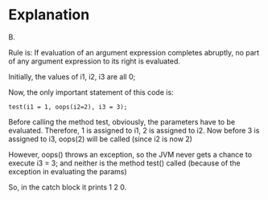 # Explanation

B.

Rule is: If evaluation of an argument expression completes abruptly, no part of any argument expression to its right is evaluated.

Initially, the values of i1, i2, i3 are all 0;

Now, the only important statement of this code is:

    test(i1 = 1, oops(i2=2), i3 = 3);

Before calling the method test, obviously, the parameters have to be evaluated. Therefore, 1 is assigned to i1, 2 is assigned to i2. Now before 3 is assigned to i3, oops(2) will be called (since i2 is now 2)

However, oops() throws an exception, so the JVM never gets a chance to execute i3 = 3; and neither is the method test() called (because of the exception in evaluating the params)

So, in the catch block it prints 1 2 0.
